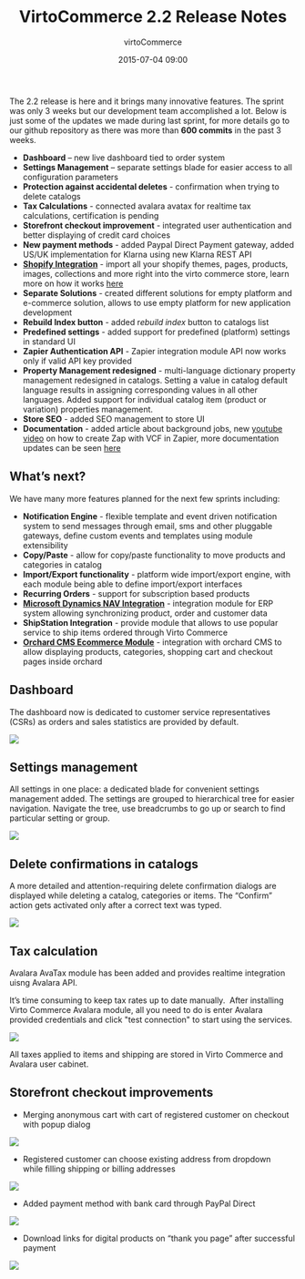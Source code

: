 ﻿---
author: virtoCommerce
category: release
date: 2015-07-04 09:00
excerpt: The 2.2 release is here and it brings many innovative features. The sprint was only 3 weeks but our development team accomplished a lot.
permalink: blog/virtocommerce-2-2-release-notes
tags: [announcements, architecture, aspnet, azure, enterprise-ecommerce, features, microsoft-cloud, open-source, platform]
title: "VirtoCommerce 2.2 Release Notes"
---
The 2.2 release is here and it brings many innovative features. The sprint was only 3 weeks but our development team accomplished a lot. Below is just some of the updates we made during last sprint, for more details go to our github repository as there was more than **600 commits** in the past 3 weeks.

* **Dashboard** – new live dashboard tied to order system
* **Settings Management** – separate settings blade for easier access to all configuration parameters
* **Protection against accidental deletes** - confirmation when trying to delete catalogs
* **Tax Calculations** - connected avalara avatax for realtime tax calculations, certification is pending
* **Storefront checkout improvement** - integrated user authentication and better displaying of credit card choices
* **New payment methods** - added Paypal Direct Payment gateway, added US/UK implementation for Klarna using new Klarna REST API
* **<a href="https://virtocommerce.com/features/shopify-migration" target="_blank">Shopify Integration</a>** - import all your shopify themes, pages, products, images, collections and more right into the virto commerce store, learn more on how it works <a href="https://virtocommerce.com/features/shopify-migration" target="_blank">here</a>
* **Separate Solutions** - created different solutions for empty platform and e-commerce solution, allows to use empty platform for new application development
* **Rebuild Index button** - added r*ebuild index* button to catalogs list
* **Predefined settings** - added support for predefined (platform) settings in standard UI
* **Zapier Authentication API** - Zapier integration module API now works only if valid API key provided
* **Property Management redesigned** - multi-language dictionary property management redesigned in catalogs. Setting a value in catalog default language results in assigning corresponding values in all other languages. Added support for individual catalog item (product or variation) properties management.
* **Store SEO** - added SEO management to store UI
* **Documentation** - added article about background jobs, new <a href="https://www.youtube.com/watch?v=2TORKsoj5Bw" target="_blank" rel="nofollow">youtube video</a> on how to create Zap with VCF in Zapier, more documentation updates can be seen <a href="https://virtocommerce.com/docs" target="_blank">here</a>

## What’s next?

We have many more features planned for the next few sprints including:

* **Notification Engine** - flexible template and event driven notification system to send messages through email, sms and other pluggable gateways, define custom events and templates using module extensibility
* **Copy/Paste** - allow for copy/paste functionality to move products and categories in catalog
* **Import/Export functionality** - platform wide import/export engine, with each module being able to define import/export interfaces
* **Recurring Orders** - support for subscription based products
* **<a href="https://virtocommerce.com/features/ecommerce-microsoft-dynamics-nav" target="_blank">Microsoft Dynamics NAV Integration</a>** - integration module for ERP system allowing synchronizing product, order and customer data
* **ShipStation Integration** - provide module that allows to use popular service to ship items ordered through Virto Commerce
* **<a href="https://virtocommerce.com/features/orchard-cms-ecommerce" target="_blank">Orchard CMS Ecommerce Module</a>** - integration with orchard CMS to allow displaying products, categories, shopping cart and checkout pages inside orchard

## Dashboard

The dashboard now is dedicated to customer service representatives (CSRs) as orders and sales statistics are provided by default.

![](assets/images/blog/pasted_image_0.png)

## Settings management

All settings in one place: a dedicated blade for convenient settings management added. The settings are grouped to hierarchical tree for easier navigation. Navigate the tree, use breadcrumbs to go up or search to find particular setting or group.

![](assets/images/blog/pasted_image_1.png)

## Delete confirmations in catalogs

A more detailed and attention-requiring delete confirmation dialogs are displayed while deleting a catalog, categories or items. The “Confirm” action gets activated only after a correct text was typed.

![](assets/images/blog/pasted_image_2.png)

## Tax calculation

Avalara AvaTax module has been added and provides realtime integration uisng Avalara API.

It’s time consuming to keep tax rates up to date manually.  After installing Virto Commerce Avalara module, all you need to do is enter Avalara provided credentials and click "test connection" to start using the services.

![](assets/images/blog/pasted_image_3.png)

All taxes applied to items and shipping are stored in Virto Commerce and Avalara user cabinet.

## Storefront checkout improvements

* Merging anonymous cart with cart of registered customer on checkout with popup dialog

![](assets/images/blog/base641a65d33f8199e417.png)

* Registered customer can choose existing address from dropdown while filling shipping or billing addresses

![](assets/images/blog/base643d11190c679bd248.png)

* Added payment method with bank card through PayPal Direct

![](assets/images/blog/base64673775ead581000.png)

* Download links for digital products on “thank you page” after successful payment

![](assets/images/blog/base642335c95f976b81e6.png)
